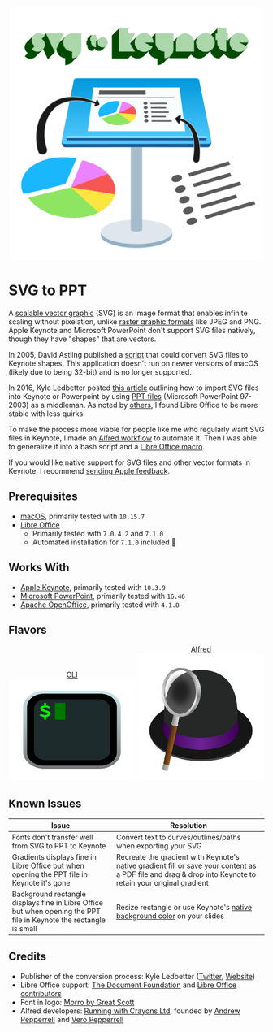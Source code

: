 <p align="center">
  <img id="logo" src="logo.svg" class="center" alt="SVG to Keynote logo" title="SVG to Keynote logo" width="500" height="500"/>
</p>

# SVG to PPT

A [scalable vector graphic](https://en.wikipedia.org/wiki/Scalable_Vector_Graphics) (SVG) is an image format that enables infinite scaling without pixelation, unlike [raster graphic formats](https://en.wikipedia.org/wiki/Raster_graphics) like JPEG and PNG. Apple Keynote and Microsoft PowerPoint don't support SVG files natively, though they have "shapes" that are vectors.

In 2005, David Astling published a [script](http://mcb.berkeley.edu/labs/zusman/dave/svg2key/) that could convert SVG files to Keynote shapes. This application doesn't run on newer versions of macOS (likely due to being 32-bit) and is no longer supported.

In 2016, Kyle Ledbetter posted [this article](https://kyleledbetter.medium.com/how-to-import-an-svg-into-powerpoint-or-keynote-8d3d70f347a7) outlining how to import SVG files into Keynote or Powerpoint by using [PPT files](https://www.lifewire.com/ppt-file-2622187) (Microsoft PowerPoint 97-2003) as a middleman. As noted by [others](https://medium.com/@chrishoman_15983/i-often-encounter-problems-with-opening-files-created-with-openoffice-and-i-found-libreoffice-a-5a72f652160f), I found Libre Office to be more stable with less quirks.

To make the process more viable for people like me who regularly want SVG files in Keynote, I made an [Alfred workflow](https://www.alfredapp.com/workflows/) to automate it. Then I was able to generalize it into a bash script and a [Libre Office macro](https://help.libreoffice.org/latest/en-US/text/shared/01/06130000.html).

If you would like native support for SVG files and other vector formats in Keynote, I recommend [sending Apple feedback](https://www.apple.com/feedback/keynote.html).

## Prerequisites

- [macOS](https://www.apple.com/macos), primarily tested with `10.15.7`
- [Libre Office](https://www.libreoffice.org/download/download/)
  - Primarily tested with `7.0.4.2` and `7.1.0`
  - Automated installation for `7.1.0` included 🙂

## Works With

- [Apple Keynote](https://apps.apple.com/us/app/keynote/id409183694), primarily tested with `10.3.9`
- [Microsoft PowerPoint](https://www.microsoft.com/en-us/microsoft-365/powerpoint), primarily tested with `16.46`
- [Apache OpenOffice](https://www.openoffice.org/), primarily tested with `4.1.8`

## Flavors

<div align="center">
  <span style="display: inline-block; width: 250px;">
    <a href="md/cli.md">CLI</a>
    <img id="alfred-logo" src="img/iterm2-icon.svg" class="center" alt="iTerm2 icon" title="iTerm2 icon" width="250" height="200"/>
  </span>
  <span style="display: inline-block; width: 250px;">
    <a href="md/alfred.md">Alfred</a>
    <img id="alfred-logo" src="img/alfred-icon.svg" class="center" alt="Alfred icon" title="Alfred icon" width="250" height="250"/>
  </span>
</div>

## Known Issues

| Issue | Resolution |
|--|--|
| Fonts don't transfer well from SVG to PPT to Keynote | Convert text to curves/outlines/paths when exporting your SVG |
| Gradients displays fine in Libre Office but when opening the PPT file in Keynote it's gone | Recreate the gradient with Keynote's [native gradient fill](https://support.apple.com/en-us/HT210063) or save your content as a PDF file and drag & drop into Keynote to retain your original gradient |
| Background rectangle displays fine in Libre Office but when opening the PPT file in Keynote the rectangle is small | Resize rectangle or use Keynote's [native background color](https://support.apple.com/en-us/HT211077) on your slides |  |  |

## Credits

- Publisher of the conversion process: Kyle Ledbetter ([Twitter](https://twitter.com/kyleledbetter), [Website](https://kyleledbetter.com/))
- Libre Office support: [The Document Foundation](https://www.documentfoundation.org/) and [Libre Office contributors](https://www.libreoffice.org/community/community-map/)
- Font in logo: [Morro by Great Scott](https://www.greatscott.se/fonts/morro)
- Alfred developers: [Running with Crayons Ltd](http://runningwithcrayons.net/), founded by [Andrew Pepperrell](https://twitter.com/preppeller) and [Vero Pepperrell](https://twitter.com/vero)
